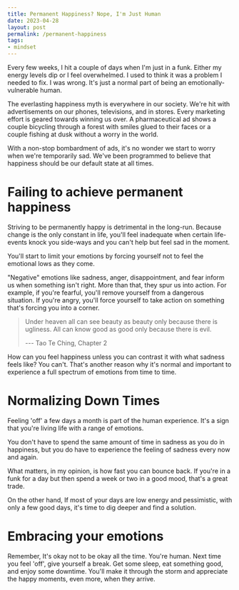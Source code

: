 ```yaml
---
title: Permanent Happiness? Nope, I'm Just Human
date: 2023-04-28
layout: post
permalink: /permanent-happiness
tags:
- mindset
---
```


Every few weeks, I hit a couple of days when I'm just in a funk. Either my energy levels dip or I feel overwhelmed. I used to think it was a problem I needed to fix. I was wrong. It's just a normal part of being an emotionally-vulnerable human.

The everlasting happiness myth is everywhere in our society. We're hit with advertisements on our phones, televisions, and in stores. Every marketing effort is geared towards winning us over. A pharmaceutical ad shows a couple bicycling through a forest with smiles glued to their faces or a couple fishing at dusk without a worry in the world.

With a non-stop bombardment of ads, it's no wonder we start to worry when we're temporarily sad. We've been programmed to believe that happiness should be our default state at all times.

# Failing to achieve permanent happiness

Striving to be permanently happy is detrimental in the long-run. Because change is the only constant in life, you'll feel inadequate when certain life-events knock you side-ways and you can't help but feel sad in the moment.

You'll start to limit your emotions by forcing yourself not to feel the emotional lows as they come.

"Negative" emotions like sadness, anger, disappointment, and fear inform us when something isn't right. More than that, they spur us into action. For example, if you're fearful, you'll remove yourself from a dangerous situation. If you're angry, you'll force yourself to take action on something that's forcing you into a corner.

> Under heaven all can see beauty as beauty only because there is ugliness. All can know good as good only because there is evil.
>
> --- Tao Te Ching, Chapter 2

How can you feel happiness unless you can contrast it with what sadness feels like? You can't. That's another reason why it's normal and important to experience a full spectrum of emotions from time to time.

# Normalizing Down Times

Feeling 'off' a few days a month is part of the human experience. It's a sign that you're living life with a range of emotions.

You don't have to spend the same amount of time in sadness as you do in happiness, but you do have to experience the feeling of sadness every now and again.

What matters, in my opinion, is how fast you can bounce back. If you're in a funk for a day but then spend a week or two in a good mood, that's a great trade.

On the other hand, If most of your days are low energy and pessimistic, with only a few good days, it's time to dig deeper and find a solution.

# Embracing your emotions

Remember, It's okay not to be okay all the time. You're human. Next time you feel 'off', give yourself a break. Get some sleep, eat something good, and enjoy some downtime. You'll make it through the storm and appreciate the happy moments, even more, when they arrive.
